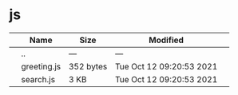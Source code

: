 js
==

<table><thead><tr class="header"><th></th><th>Name</th><th>Size</th><th>Modified</th><th></th></tr></thead><tbody><tr class="odd"><td></td><td><span class="goup">..</span></td><td>—</td><td>—</td><td></td></tr><tr class="even"><td></td><td><span class="name">greeting.js</span></td><td>352 bytes</td><td>Tue Oct 12 09:20:53 2021</td><td></td></tr><tr class="odd"><td></td><td><span class="name">search.js</span></td><td>3 KB</td><td>Tue Oct 12 09:20:53 2021</td><td></td></tr></tbody></table>
